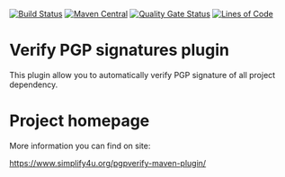 [![Build Status](https://travis-ci.org/s4u/pgpverify-maven-plugin.svg?branch=master)](https://travis-ci.org/s4u/pgpverify-maven-plugin)
[![Maven Central](https://maven-badges.herokuapp.com/maven-central/org.simplify4u.plugins/pgpverify-maven-plugin/badge.svg)](https://maven-badges.herokuapp.com/maven-central/org.simplify4u.plugins/pgpverify-maven-plugin)
[![Quality Gate Status](https://sonarcloud.io/api/project_badges/measure?project=org.simplify4u.plugins%3Apgpverify-maven-plugin&metric=alert_status)](https://sonarcloud.io/dashboard?id=org.simplify4u.plugins%3Apgpverify-maven-plugin)
[![Lines of Code](https://sonarcloud.io/api/project_badges/measure?project=org.simplify4u.plugins%3Apgpverify-maven-plugin&metric=ncloc)](https://sonarcloud.io/dashboard?id=org.simplify4u.plugins%3Apgpverify-maven-plugin)
# Verify PGP signatures plugin

This plugin allow you to automatically verify PGP signature of all project dependency.

# Project homepage

More information you can find on site:

https://www.simplify4u.org/pgpverify-maven-plugin/
